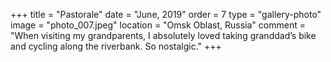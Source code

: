 +++
title = "Pastorale"
date = "June, 2019"
order = 7
type = "gallery-photo"
image = "photo_007.jpeg"
location = "Omsk Oblast, Russia"
comment = "When visiting my grandparents, I absolutely loved taking granddad’s bike and cycling along the riverbank. So nostalgic."
+++

